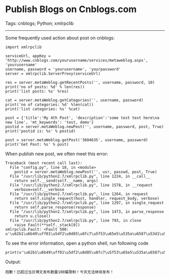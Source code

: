 # Publish Blogs on Cnblogs.com
Tags: cnblogs; Python; xmlrpclib

------

Some frequently used action about post on cnblogs:

    import xmlrpclib

    serviceUrl, appKey = 'http://www.cnblogs.com/yourusername/services/metaweblog.aspx', 'yourusername'
    username, password = 'yourusername', 'yourpassword'
    server = xmlrpclib.ServerProxy(serviceUrl)

    res = server.metaWeblog.getRecentPosts('', username, password, 10)
    print('no of posts: %d' % len(res))
    print('list posts: %s' %res)

    cat = server.metaWeblog.getCategories('', username, password)
    print('no of categories: %d' %len(cat))
    print('list categories: %s' %cat)

    post = {'title':'My 4th Post', 'description':'some test text here\na new line', 'mt_keywords': 'test, demo'}
    postid = server.metaWeblog.newPost('', username, password, post, True)
    print('postid is: %s' % postid)

    post = server.metaWeblog.getPost('3604635', username, password)
    print('Get Post: %s' % post)

When publish new post, we often meet this error:

    Traceback (most recent call last):
      File "config.py", line 18, in <module>
        postid = server.metaWeblog.newPost('', usr, passwd, post, True)
      File "/usr/lib/python2.7/xmlrpclib.py", line 1224, in __call__
        return self.__send(self.__name, args)
      File "/usr/lib/python2.7/xmlrpclib.py", line 1578, in __request
        verbose=self.__verbose
      File "/usr/lib/python2.7/xmlrpclib.py", line 1264, in request
        return self.single_request(host, handler, request_body, verbose)
      File "/usr/lib/python2.7/xmlrpclib.py", line 1297, in single_request
        return self.parse_response(response)
      File "/usr/lib/python2.7/xmlrpclib.py", line 1473, in parse_response
        return u.close()
      File "/usr/lib/python2.7/xmlrpclib.py", line 793, in close
        raise Fault(**self._stack[0])
    xmlrpclib.Fault: <Fault 500: u'\u62b1\u6b49\uff01\u5df2\u8d85\u8fc7\u5f53\u65e5\u535a\u6587\u53d1\u5e03\u6570\u91cf100\u7bc7\u9650\u5236\uff01\u4eca\u5929\u65e0\u6cd5\u7ee7\u7eed\u53d1\u5e03\uff01'>

To see the error information, open a python shell, run following code 

    print(u'\u62b1\u6b49\uff01\u5df2\u8d85\u8fc7\u5f53\u65e5\u535a\u6587\u53d1\u5e03\u6570\u91cf100\u7bc7\u9650\u5236\uff01\u4eca\u5929\u65e0\u6cd5\u7ee7\u7eed\u53d1\u5e03\uff01')

Output:

    抱歉！已超过当日博文发布数量100篇限制！今天无法继续发布！

